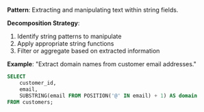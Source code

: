 **Pattern**: Extracting and manipulating text within string fields.

**Decomposition Strategy**:

1. Identify string patterns to manipulate
2. Apply appropriate string functions
3. Filter or aggregate based on extracted information

**Example**: "Extract domain names from customer email addresses."

```SQL
SELECT
    customer_id,
    email,
    SUBSTRING(email FROM POSITION('@' IN email) + 1) AS domain
FROM customers;
```